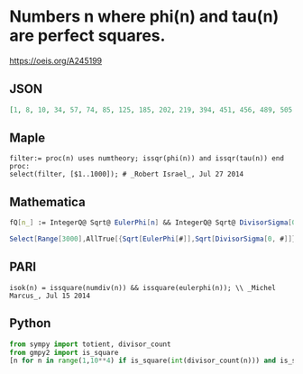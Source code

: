 # Numbers n where phi\(n\) and tau\(n\) are perfect squares\.
https://oeis.org/A245199
## JSON
```JSON
[1, 8, 10, 34, 57, 74, 85, 125, 185, 202, 219, 394, 451, 456, 489, 505, 514, 546, 570, 629, 640, 679, 680, 802, 985, 1000, 1026, 1057, 1154, 1285, 1354, 1365, 1387, 1417, 1480, 1717, 1752, 1938, 2005, 2016, 2047, 2176, 2190, 2340, 2457, 2509, 2565, 2594, 2649]
```
## Maple
```Maple
filter:= proc(n) uses numtheory; issqr(phi(n)) and issqr(tau(n)) end proc:
select(filter, [$1..1000]); # _Robert Israel_, Jul 27 2014
```
## Mathematica
```Mathematica
fQ[n_] := IntegerQ@ Sqrt@ EulerPhi[n] && IntegerQ@ Sqrt@ DivisorSigma[0, n]; Select[ Range@ 3000, fQ] (* _Robert G. Wilson v_, Jul 21 2014 *)
```
```Mathematica
Select[Range[3000],AllTrue[{Sqrt[EulerPhi[#]],Sqrt[DivisorSigma[0, #]]}, IntegerQ]&] (* The program uses the AllTrue function from Mathematica version 10 *) (* _Harvey P. Dale_, Apr 01 2018 *)
```
## PARI
```PARI
isok(n) = issquare(numdiv(n)) && issquare(eulerphi(n)); \\ _Michel Marcus_, Jul 15 2014
```
## Python
```Python
from sympy import totient, divisor_count
from gmpy2 import is_square
[n for n in range(1,10**4) if is_square(int(divisor_count(n))) and is_square(int(totient(n)))] # _Chai Wah Wu_, Aug 04 2014
```
